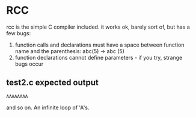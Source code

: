 # RCC

rcc is the simple C compiler included. it works ok, barely sort of, but has a few bugs:

1. function calls and declarations must have a space between function name and the parenthesis: abc(5) -> abc (5)
2. function declarations cannot define parameters - if you try, strange bugs occur

## test2.c expected output

    AAAAAAAA
    
 and so on. An infinite loop of 'A's.
